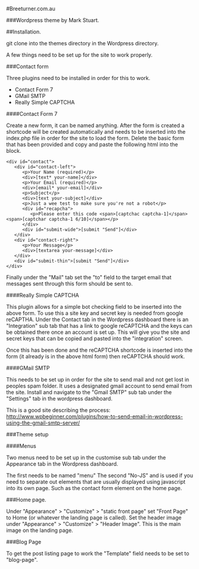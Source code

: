 #Breeturner.com.au

###Wordpress theme by Mark Stuart.


##Installation.

git clone into the themes directory in the Wordpress directory.

A few things need to be set up for the site to work properly.

###Contact form

Three plugins need to be installed in order for this to work.

*	Contact Form 7
*	GMail SMTP
*	Really Simple CAPTCHA

####Contact Form 7

Create a new form, it can be named anything. After the form is created a shortcode will be created automatically and needs to be inserted into the index.php file in order for the site to load the form.
Delete the basic form that has been provided and copy and paste the following html into the block.

~~~
<div id="contact">
   <div id="contact-left">
      <p>Your Name (required)</p>
      <div>[text* your-name]</div>
      <p>Your Email (required)</p>
      <div>[email* your-email]</div>
      <p>Subject</p>
      <div>[text your-subject]</div>
      <p>Just a wee test to make sure you're not a robot</p>
      <div id="recapcha">
         <p>Please enter this code <span>[captchac captcha-1]</span><span>[captchar captcha-1 6/10]</span></p>
      </div>
      <div id="submit-wide">[submit "Send"]</div>
   </div>
   <div id="contact-right">
      <p>Your Message</p>
      <div>[textarea your-message]</div>
   </div>
   <div id="submit-thin">[submit "Send"]</div>
</div>
~~~

Finally under the "Mail" tab set the "to" field to the target email that messages sent through this form should be sent to.

####Really Simple CAPTCHA

This plugin allows for a simple bot checking field to be inserted into the above form.
To use this a site key and secret key is needed from google reCAPTHA. Under the Contact tab in the Wordpress dashboard there is an "Integration" sub tab that has a link to google reCAPTCHA and the keys can be obtained there once an account is set up.
This will give you the site and secret keys that can be copied and pasted into the "integration" screen.

Once this has been done and the reCAPTCHA shortcode is inserted into the form (it already is in the above html form) then reCAPTCHA should work.

####GMail SMTP

This needs to be set up in order for the site to send mail and not get lost in peoples spam folder. It uses a designated gmail account to send email from the site.
Install and navigate to the "Gmail SMTP" sub tab under the "Settings" tab in the wordpress dashboard.

This is a good site describing the process:
http://www.wpbeginner.com/plugins/how-to-send-email-in-wordpress-using-the-gmail-smtp-server/

###Theme setup

####Menus

Two menus need to be set up in the customise sub tab under the Appearance tab in the Wordpress dashboard.

The first needs to be named "menu"
The second "No-JS" and is used if you need to separate out elements that are usually displayed using javascript into its own page. Such as the contact form element on the home page.

###Home page.

Under "Appearance" > "Customize" > "static front page" set "Front Page" to Home (or whatever the landing page is called).
Set the header image under "Appearance" > "Customize" > "Header Image". This is the main image on the landing page.

###Blog Page

To get the post listing page to work the "Template" field needs to be set to "blog-page".
